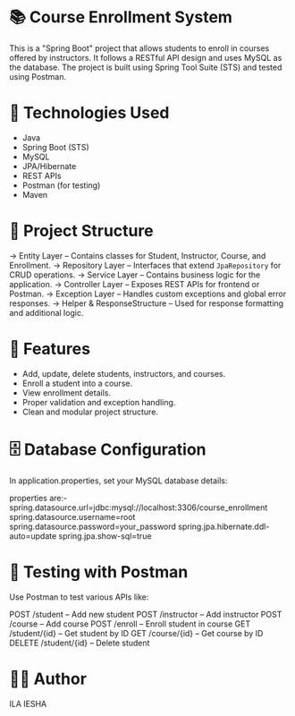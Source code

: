 # 📚 Course Enrollment System

This is a "Spring Boot" project that allows students to enroll in courses offered by instructors. 
It follows a RESTful API design and uses MySQL as the database.
The project is built using Spring Tool Suite (STS) and tested using Postman.


# 🔧 Technologies Used

- Java
- Spring Boot (STS)
- MySQL
- JPA/Hibernate
- REST APIs
- Postman (for testing)
- Maven


# 📁 Project Structure

   ->  Entity Layer – Contains classes for Student, Instructor, Course, and Enrollment.
   ->  Repository Layer – Interfaces that extend `JpaRepository` for CRUD operations.
   ->  Service Layer – Contains business logic for the application.
   ->  Controller Layer – Exposes REST APIs for frontend or Postman.
   ->  Exception Layer – Handles custom exceptions and global error responses.
   ->  Helper & ResponseStructure – Used for response formatting and additional logic.


# 📌 Features

   - Add, update, delete students, instructors, and courses.
   - Enroll a student into a course.
   - View enrollment details.
   - Proper validation and exception handling.
   - Clean and modular project structure.



# 🗄️ Database Configuration

In application.properties, set your MySQL database details:

properties are:-
spring.datasource.url=jdbc:mysql://localhost:3306/course_enrollment
spring.datasource.username=root
spring.datasource.password=your_password
spring.jpa.hibernate.ddl-auto=update
spring.jpa.show-sql=true


# 📮 Testing with Postman
Use Postman to test various APIs like:

POST /student – Add new student
POST /instructor – Add instructor
POST /course – Add course
POST /enroll – Enroll student in course
GET /student/{id} – Get student by ID
GET /course/{id} – Get course by ID
DELETE /student/{id} – Delete student

# 🙋‍♀️ Author
   ILA IESHA
